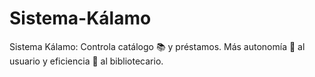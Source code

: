 # Sistema-Kálamo
Sistema Kálamo: Controla catálogo 📚 y préstamos. Más autonomía 🤝 al usuario y eficiencia 🚀 al bibliotecario.
